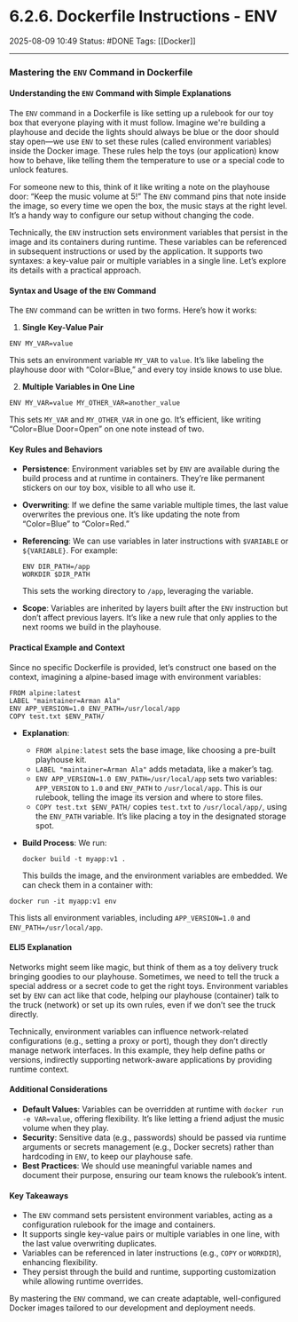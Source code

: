 # 6.2.6. Dockerfile Instructions - ENV

2025-08-09 10:49
Status: #DONE
Tags: [[Docker]]

---

### Mastering the `ENV` Command in Dockerfile

#### Understanding the `ENV` Command with Simple Explanations

The `ENV` command in a Dockerfile is like setting up a rulebook for our toy box that everyone playing with it must follow. Imagine we're building a playhouse and decide the lights should always be blue or the door should stay open—we use `ENV` to set these rules (called environment variables) inside the Docker image. These rules help the toys (our application) know how to behave, like telling them the temperature to use or a special code to unlock features.

For someone new to this, think of it like writing a note on the playhouse door: “Keep the music volume at 5!” The `ENV` command pins that note inside the image, so every time we open the box, the music stays at the right level. It’s a handy way to configure our setup without changing the code.

Technically, the `ENV` instruction sets environment variables that persist in the image and its containers during runtime. These variables can be referenced in subsequent instructions or used by the application. It supports two syntaxes: a key-value pair or multiple variables in a single line. Let’s explore its details with a practical approach.

#### Syntax and Usage of the `ENV` Command

The `ENV` command can be written in two forms. Here’s how it works:

1. **Single Key-Value Pair**
```
ENV MY_VAR=value
```
This sets an environment variable `MY_VAR` to `value`. It’s like labeling the playhouse door with “Color=Blue,” and every toy inside knows to use blue.

2. **Multiple Variables in One Line**
```
ENV MY_VAR=value MY_OTHER_VAR=another_value
```
This sets `MY_VAR` and `MY_OTHER_VAR` in one go. It’s efficient, like writing “Color=Blue Door=Open” on one note instead of two.

#### Key Rules and Behaviors

- **Persistence**: Environment variables set by `ENV` are available during the build process and at runtime in containers. They’re like permanent stickers on our toy box, visible to all who use it.
- **Overwriting**: If we define the same variable multiple times, the last value overwrites the previous one. It’s like updating the note from “Color=Blue” to “Color=Red.”
- **Referencing**: We can use variables in later instructions with `$VARIABLE` or `${VARIABLE}`. For example:
  ```
  ENV DIR_PATH=/app
  WORKDIR $DIR_PATH
  ```
  This sets the working directory to `/app`, leveraging the variable.

- **Scope**: Variables are inherited by layers built after the `ENV` instruction but don’t affect previous layers. It’s like a new rule that only applies to the next rooms we build in the playhouse.

#### Practical Example and Context

Since no specific Dockerfile is provided, let’s construct one based on the context, imagining a alpine-based image with environment variables:

```
FROM alpine:latest
LABEL "maintainer=Arman Ala"
ENV APP_VERSION=1.0 ENV_PATH=/usr/local/app
COPY test.txt $ENV_PATH/
```

- **Explanation**:
  - `FROM alpine:latest` sets the base image, like choosing a pre-built playhouse kit.
  - `LABEL "maintainer=Arman Ala"` adds metadata, like a maker’s tag.
  - `ENV APP_VERSION=1.0 ENV_PATH=/usr/local/app` sets two variables: `APP_VERSION` to `1.0` and `ENV_PATH` to `/usr/local/app`. This is our rulebook, telling the image its version and where to store files.
  - `COPY test.txt $ENV_PATH/` copies `test.txt` to `/usr/local/app/`, using the `ENV_PATH` variable. It’s like placing a toy in the designated storage spot.

- **Build Process**: We run:
  ```
  docker build -t myapp:v1 .
  ```
  This builds the image, and the environment variables are embedded. We can check them in a container with:
```
docker run -it myapp:v1 env
```
  This lists all environment variables, including `APP_VERSION=1.0` and `ENV_PATH=/usr/local/app`.

#### ELI5 Explanation

Networks might seem like magic, but think of them as a toy delivery truck bringing goodies to our playhouse. Sometimes, we need to tell the truck a special address or a secret code to get the right toys. Environment variables set by `ENV` can act like that code, helping our playhouse (container) talk to the truck (network) or set up its own rules, even if we don’t see the truck directly.

Technically, environment variables can influence network-related configurations (e.g., setting a proxy or port), though they don’t directly manage network interfaces. In this example, they help define paths or versions, indirectly supporting network-aware applications by providing runtime context.

#### Additional Considerations

- **Default Values**: Variables can be overridden at runtime with `docker run -e VAR=value`, offering flexibility. It’s like letting a friend adjust the music volume when they play.
- **Security**: Sensitive data (e.g., passwords) should be passed via runtime arguments or secrets management (e.g., Docker secrets) rather than hardcoding in `ENV`, to keep our playhouse safe.
- **Best Practices**: We should use meaningful variable names and document their purpose, ensuring our team knows the rulebook’s intent.

#### Key Takeaways

- The `ENV` command sets persistent environment variables, acting as a configuration rulebook for the image and containers.
- It supports single key-value pairs or multiple variables in one line, with the last value overwriting duplicates.
- Variables can be referenced in later instructions (e.g., `COPY` or `WORKDIR`), enhancing flexibility.
- They persist through the build and runtime, supporting customization while allowing runtime overrides.

By mastering the `ENV` command, we can create adaptable, well-configured Docker images tailored to our development and deployment needs.